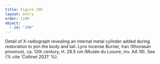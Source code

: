 ```yaml
---
title: Figure 199
layout: entry
order: 1199
object:
  - id: "199"
---
```


Detail of X-radiograph revealing an internal metal cylinder added during restoration to join the body and tail. Lynx Incense Burner, Iran (Khorasan province), ca. 12th century, H. 28.5 cm (Musée du Louvre, inv. AA 19). See {% cite 'Collinet 2021' %}.
